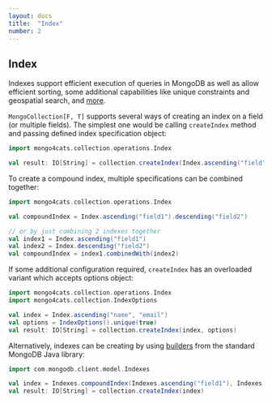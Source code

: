 ```yaml
---
layout: docs
title:  "Index"
number: 2
---
```


## Index

Indexes support efficient execution of queries in MongoDB as well as allow efficient sorting, some additional capabilities like unique constraints and geospatial search, and [more](https://docs.mongodb.com/manual/indexes/). 

`MongoCollection[F, T]` supports several ways of creating an index on a field (or multiple fields).
The simplest one would be calling `createIndex` method and passing defined index specification object:

```scala
import mongo4cats.collection.operations.Index

val result: IO[String] = collection.createIndex(Index.ascending("field"))
```
To create a compound index, multiple specifications can be combined together:

```scala
import mongo4cats.collection.operations.Index

val compoundIndex = Index.ascending("field1").descending("field2")

// or by just combining 2 indexes together
val index1 = Index.ascending("field1")
val index2 = Index.descending("field2")
val compoundIndex = index1.combinedWith(index2)
```
If some additional configuration required, `createIndex` has an overloaded variant which accepts options object:

```scala
import mongo4cats.collection.operations.Index
import mongo4cats.collection.IndexOptions

val index = Index.ascending("name", "email")
val options = IndexOptions().unique(true)
val result: IO[String] = collection.createIndex(index, options)
```
Alternatively, indexes can be creating by using [builders](https://docs.mongodb.com/drivers/java/sync/current/fundamentals/builders/indexes/) from the standard MongoDB Java library:
```scala
import com.mongodb.client.model.Indexes

val index = Indexes.compoundIndex(Indexes.ascending("field1"), Indexes.ascending("field2"))
val result: IO[String] = collection.createIndex(index)
```